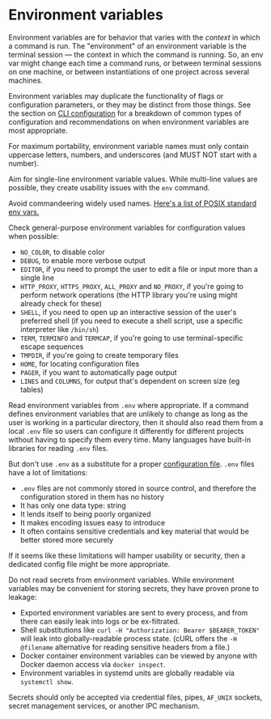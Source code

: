# Environment variables

Environment variables are for behavior that varies with the _context_ in which a command is run. The "environment" of an environment variable is the terminal session — the context in which the command is running. So, an env var might change each time a command runs, or between terminal sessions on one machine, or between instantiations of one project across several machines.

Environment variables may duplicate the functionality of flags or configuration parameters, or they may be distinct from those things. See the section on [CLI configuration](/standards/ui/cli/configuration) for a breakdown of common types of configuration and recommendations on when environment variables are most appropriate.

For maximum portability, environment variable names must only contain uppercase letters, numbers, and underscores (and MUST NOT start with a number).

Aim for single-line environment variable values. While multi-line values are possible, they create usability issues with the `env` command.

Avoid commandeering widely used names. [Here's a list of POSIX standard env vars.](//pubs.opengroup.org/onlinepubs/009695399/basedefs/xbd_chap08.html)

Check general-purpose environment variables for configuration values when possible:

- `NO_COLOR`, to disable color
- `DEBUG`, to enable more verbose output
- `EDITOR`, if you need to prompt the user to edit a file or input more than a single line
- `HTTP_PROXY`, `HTTPS_PROXY`, `ALL_PROXY` and `NO_PROXY`, if you're going to perform network operations (the HTTP library you're using might already check for these)
- `SHELL`, if you need to open up an interactive session of the user's preferred shell (if you need to execute a shell script, use a specific interpreter like `/bin/sh`)
- `TERM`, `TERMINFO` and `TERMCAP`, if you're going to use terminal-specific escape sequences
- `TMPDIR`, if you're going to create temporary files
- `HOME`, for locating configuration files
- `PAGER`, if you want to automatically page output
- `LINES` and `COLUMNS`, for output that's dependent on screen size (eg tables)

Read environment variables from `.env` where appropriate. If a command defines environment variables that are unlikely to change as long as the user is working in a particular directory, then it should also read them from a local `.env` file so users can configure it differently for different projects without having to specify them every time. Many languages have built-in libraries for reading `.env` files.

But don't use `.env` as a substitute for a proper [configuration file](/standards/ui/cli/configuration). `.env` files have a lot of limitations:

- `.env` files are not commonly stored in source control, and therefore the configuration stored in them has no history
- It has only one data type: string
- It lends itself to being poorly organized
- It makes encoding issues easy to introduce
- It often contains sensitive credentials and key material that would be better stored more securely

If it seems like these limitations will hamper usability or security, then a dedicated config file might be more appropriate.

Do not read secrets from environment variables. While environment variables may be convenient for storing secrets, they have proven prone to leakage:

- Exported environment variables are sent to every process, and from there can easily leak into logs or be ex-filtrated.
- Shell substitutions like `curl -H "Authorization: Bearer $BEARER_TOKEN"` will leak into globally-readable process state. (cURL offers the `-H @filename` alternative for reading sensitive headers from a file.)
- Docker container environment variables can be viewed by anyone with Docker daemon access via `docker inspect`.
- Environment variables in systemd units are globally readable via `systemctl show`.

Secrets should only be accepted via credential files, pipes, `AF_UNIX` sockets, secret management services, or another IPC mechanism.
